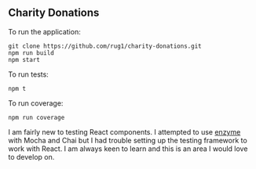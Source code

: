 ## Charity Donations

To run the application:
```
git clone https://github.com/rug1/charity-donations.git
npm run build
npm start
```
To run tests:
```
npm t
```
To run coverage:
```
npm run coverage
```
I am fairly new to testing React components. I attempted to use [enzyme](https://github.com/airbnb/enzyme) with Mocha and Chai but I had trouble setting up the testing framework to work with React. I am always keen to learn and this is an area I would love to develop on.
